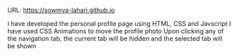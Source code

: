 URL: https://sowmya-lahari.github.io

I have developed the personal profile page using HTML, CSS and Javscript
I have used CSS Animations to move the profile photo
Upon clicking any of the navigation tab, the current tab will be hidden and the selected tab will be shown
